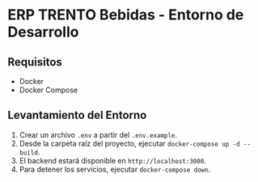 # ERP TRENTO Bebidas - Entorno de Desarrollo

## Requisitos
- Docker
- Docker Compose

## Levantamiento del Entorno
1. Crear un archivo `.env` a partir del `.env.example`.
2. Desde la carpeta raíz del proyecto, ejecutar `docker-compose up -d --build`.
3. El backend estará disponible en `http://localhost:3000`.
4. Para detener los servicios, ejecutar `docker-compose down`.

